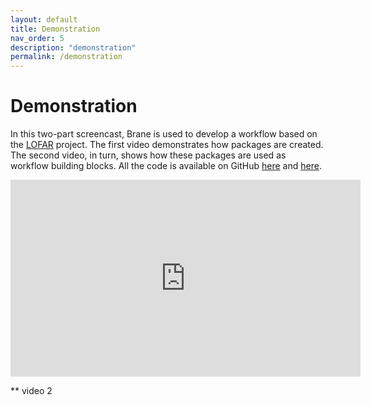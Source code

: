 ```yaml
---
layout: default
title: Demonstration
nav_order: 5
description: "demonstration"
permalink: /demonstration
---
```


# Demonstration
In this two-part screencast, Brane is used to develop a workflow based on the [LOFAR](http://lofar.org) project. The first video demonstrates how packages are created. The second video, in turn, shows how these packages are used as workflow building blocks. All the code is available on GitHub [here](https://github.com/onnovalkering/brane/tree/master/examples/lofar) and [here](https://github.com/EOSC-LOFAR/prefactor-cwl). 

<iframe width="560" height="315" src="https://www.youtube.com/embed/jGzz1BoM5nc" frameborder="0" allowfullscreen></iframe>

** video 2
